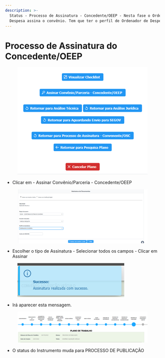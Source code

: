 ```yaml
---
description: >-
  Status - Processo de Assinatura - Concedente/OEEP - Nesta fase o Ordenador de
  Despesa assina o convênio. Tem que ter o perfil de Ordenador de Despesa
---
```


# Processo de Assinatura do Concedente/OEEP

<figure><img src="../../.gitbook/assets/image (9) (2) (1).png" alt=""><figcaption></figcaption></figure>

* Clicar em - Assinar Convênio/Parceria - Concedente/OEEP

<figure><img src="../../.gitbook/assets/image (35) (2).png" alt=""><figcaption></figcaption></figure>

* Escolher o tipo de Assinatura - Selecionar todos os campos - Clicar em Assinar &#x20;

<figure><img src="../../.gitbook/assets/image (5) (2).png" alt=""><figcaption></figcaption></figure>

* Irá aparecer esta mensagem.

<figure><img src="../../.gitbook/assets/image (46) (2).png" alt=""><figcaption></figcaption></figure>

* O status do Instrumento muda para PROCESSO DE PUBLICAÇÃO


